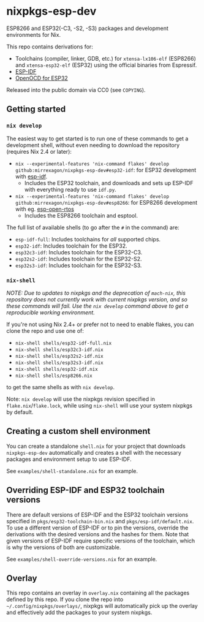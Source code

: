 # nixpkgs-esp-dev
ESP8266 and ESP32(-C3, -S2, -S3) packages and development environments for Nix.

This repo contains derivations for:
- Toolchains (compiler, linker, GDB, etc.) for `xtensa-lx106-elf` (ESP8266) and `xtensa-esp32-elf` (ESP32) using the official binaries from Espressif.
- [ESP-IDF](https://github.com/espressif/esp-idf)
- [OpenOCD for ESP32](https://github.com/espressif/openocd-esp32)

Released into the public domain via CC0 (see `COPYING`).


## Getting started
### `nix develop`
The easiest way to get started is to run one of these commands to get a development shell, without even needing to download the repository (requires Nix 2.4 or later):

- `nix --experimental-features 'nix-command flakes' develop github:mirrexagon/nixpkgs-esp-dev#esp32-idf`: for ESP32 development with [esp-idf](https://github.com/espressif/esp-idf).
    - Includes the ESP32 toolchain, and downloads and sets up ESP-IDF with everything ready to use `idf.py`.
- `nix --experimental-features 'nix-command flakes' develop github:mirrexagon/nixpkgs-esp-dev#esp8266`: for ESP8266 development with eg. [esp-open-rtos](https://github.com/SuperHouse/esp-open-rtos)
    - Includes the ESP8266 toolchain and esptool.

The full list of available shells (to go after the `#` in the command) are:

- `esp-idf-full`: Includes toolchains for _all_ supported chips.
- `esp32-idf`: Includes toolchain for the ESP32.
- `esp32c3-idf`: Includes toolchain for the ESP32-C3.
- `esp32s2-idf`: Includes toolchain for the ESP32-S2.
- `esp32s3-idf`: Includes toolchain for the ESP32-S3.

### `nix-shell`
_NOTE: Due to updates to nixpkgs and the deprecation of `mach-nix`, this repository does not currently work with current nixpkgs version, and so these commands will fail. Use the `nix develop` command above to get a reproducible working environment._

If you're not using Nix 2.4+ or prefer not to need to enable flakes, you can clone the repo and use one of:

- `nix-shell shells/esp32-idf-full.nix`
- `nix-shell shells/esp32c3-idf.nix`
- `nix-shell shells/esp32s2-idf.nix`
- `nix-shell shells/esp32s3-idf.nix`
- `nix-shell shells/esp32-idf.nix`
- `nix-shell shells/esp8266.nix`

to get the same shells as with `nix develop`.

Note: `nix develop` will use the nixpkgs revision specified in `flake.nix`/`flake.lock`, while using `nix-shell` will use your system nixpkgs by default.


## Creating a custom shell environment
You can create a standalone `shell.nix` for your project that downloads `nixpkgs-esp-dev` automatically and creates a shell with the necessary packages and environment setup to use ESP-IDF.

See `examples/shell-standalone.nix` for an example.


## Overriding ESP-IDF and ESP32 toolchain versions
There are default versions of ESP-IDF and the ESP32 toolchain versions specified in `pkgs/esp32-toolchain-bin.nix` and `pkgs/esp-idf/default.nix`. To use a different version of ESP-IDF or to pin the versions, override the derivations with the desired versions and the hashes for them. Note that given versions of ESP-IDF require specific versions of the toolchain, which is why the versions of both are customizable.

See `examples/shell-override-versions.nix` for an example.


## Overlay
This repo contains an overlay in `overlay.nix` containing all the packages defined by this repo. If you clone the repo into `~/.config/nixpkgs/overlays/`, nixpkgs will automatically pick up the overlay and effectively add the packages to your system nixpkgs.
